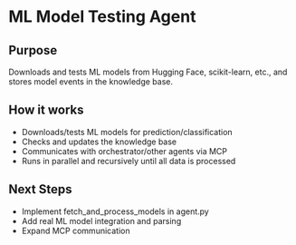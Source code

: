 # ML Model Testing Agent

## Purpose
Downloads and tests ML models from Hugging Face, scikit-learn, etc., and stores model events in the knowledge base.

## How it works
- Downloads/tests ML models for prediction/classification
- Checks and updates the knowledge base
- Communicates with orchestrator/other agents via MCP
- Runs in parallel and recursively until all data is processed

## Next Steps
- Implement fetch_and_process_models in agent.py
- Add real ML model integration and parsing
- Expand MCP communication 